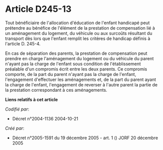 # Article D245-13

Tout bénéficiaire de l'allocation d'éducation de l'enfant handicapé peut prétendre au bénéfice de l'élément de la prestation
de compensation lié à un aménagement du logement, du véhicule ou aux surcoûts résultant du transport dès lors que l'enfant
remplit les critères de handicap définis à l'article D. 245-4.

En cas de séparation des parents, la prestation de compensation peut prendre en charge l'aménagement du logement ou du
véhicule du parent n'ayant pas la charge de l'enfant sous condition de l'établissement préalable d'un compromis écrit entre
les deux parents. Ce compromis comporte, de la part du parent n'ayant pas la charge de l'enfant, l'engagement d'effectuer les
aménagements et, de la part du parent ayant la charge de l'enfant, l'engagement de reverser à l'autre parent la partie de la
prestation correspondant à ces aménagements.

**Liens relatifs à cet article**

_Codifié par_:

  - Décret n°2004-1136 2004-10-21

_Créé par_:

  - Décret n°2005-1591 du 19 décembre 2005 - art. 1 () JORF 20 décembre 2005
